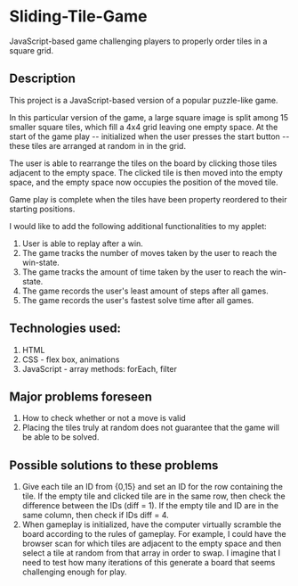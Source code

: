 # Sliding-Tile-Game

JavaScript-based game challenging players to properly order tiles in a square grid.

## Description

This project is a JavaScript-based version of a popular puzzle-like game.

In this particular version of the game, a large square image is split among 15 smaller square tiles, which fill a 4x4 grid leaving one empty space. At the start of the game play -- initialized when the user presses the start button -- these tiles are arranged at random in in the grid.

The user is able to rearrange the tiles on the board by clicking those tiles adjacent to the empty space. The clicked tile is then moved into the empty space, and the empty space now occupies the position of the moved tile.

Game play is complete when the tiles have been property reordered to their starting positions.

I would like to add the following additional functionalities to my applet:
1. User is able to replay after a win.
2. The game tracks the number of moves taken by the user to reach the win-state.
3. The game tracks the amount of time taken by the user to reach the win-state.
4. The game records the user's least amount of steps after all games.
5. The game records the user's fastest solve time after all games.

## Technologies used:

1. HTML
2. CSS - flex box, animations
3. JavaScript - array methods: forEach, filter


## Major problems foreseen
1. How to check whether or not a move is valid
2. Placing the tiles truly at random does not guarantee that the game will be able to be solved.

## Possible solutions to these problems
1. Give each tile an ID from {0,15} and set an ID for the row containing the tile. If the empty tile and clicked tile are in the same row, then check the difference between the IDs (diff = 1). If the empty tile and ID are in the same column, then check if IDs diff = 4.
2. When gameplay is initialized, have the computer virtually scramble the board according to the rules of gameplay. For example, I could have the browser scan for which tiles are adjacent to the empty space and then select a tile at random from that array in order to swap. I imagine that I need to test how many iterations of this generate a board that seems challenging enough for play.
